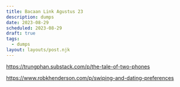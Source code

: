 ```yaml
---
title: Bacaan Link Agustus 23
description: dumps
date: 2023-08-29
scheduled: 2023-08-29
draft: true
tags:
  - dumps
layout: layouts/post.njk
---
```


https://trungphan.substack.com/p/the-tale-of-two-phones

https://www.robkhenderson.com/p/swiping-and-dating-preferences

